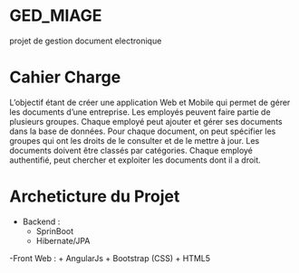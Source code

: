 # GED_MIAGE
projet de gestion document electronique

# Cahier Charge

L’objectif étant de créer une application Web et Mobile qui permet de gérer les documents d’une entreprise. Les employés peuvent faire partie de plusieurs groupes. Chaque employé peut ajouter et gérer ses documents dans la base de données. Pour chaque document, on peut spécifier les groupes qui ont les droits de le consulter et de le mettre à jour. Les documents doivent être classés par catégories. Chaque employé authentifié, peut chercher et exploiter les documents dont il a droit.

# Archeticture du Projet
 - Backend : 
 	+ SprinBoot
 	+ Hibernate/JPA
 	
 -Front Web : 
 	+ AngularJs
 	+ Bootstrap (CSS)
 	+ HTML5
